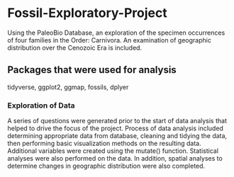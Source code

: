 # Fossil-Exploratory-Project
Using the PaleoBio Database, an exploration of the specimen occurrences of four families in the Order: Carnivora. An examination of geographic distribution over the Cenozoic Era is included. 

## Packages that were used for analysis
tidyverse, ggplot2, ggmap, fossils, dplyer

### Exploration of Data
A series of questions were generated prior to the start of data analysis that helped to drive the focus of the project. Process of data analysis included determining appropriate data from database, cleaning and tidying the data, then performing basic visualization methods on the resulting data. Additional variables were created using the mutate() function. Statistical analyses were also performed on the data. In addition, spatial analyses to determine changes in geographic distribution were also completed.
